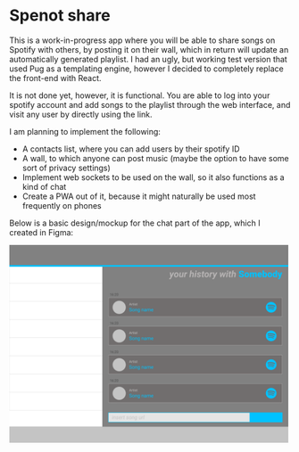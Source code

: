 # Spenot share

This is a work-in-progress app where you will be able to share songs on Spotify with others, by posting it on their wall, which in return will update an automatically generated playlist. I had an ugly, but working test version that used Pug as a templating engine, however I decided to completely replace the front-end with React. 

It is not done yet, however, it is functional. You are able to log into your spotify account and add songs to the playlist through the web interface, and visit any user by directly using the link.

I am planning to implement the following:
  - A contacts list, where you can add users by their spotify ID
  - A wall, to which anyone can post music (maybe the option to have some sort of privacy settings)
  - Implement web sockets to be used on the wall, so it also functions as a kind of chat
  - Create a PWA out of it, because it might naturally be used most frequently on phones

Below is a basic design/mockup for the chat part of the app, which I created in Figma:

<img alt="Basic mockup of chat part" src="https://raw.githubusercontent.com/prothy/spenot-share/main/docs/spenot-desktop.png" width=500 height=auto>
